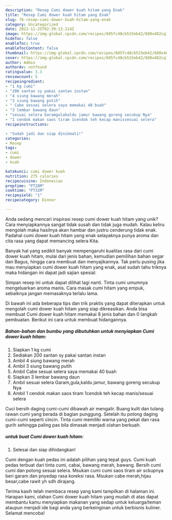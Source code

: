 ```yaml
---
description: "Resep Cumi dower kuah hitam yang Enak"
title: "Resep Cumi dower kuah hitam yang Enak"
slug: 76-resep-cumi-dower-kuah-hitam-yang-enak
category: Uncategorized
date: 2022-11-25T02:39:13.214Z
image: https://img-global.cpcdn.com/recipes/605fc48cb533eb42/680x482cq70/cumi-dower-kuah-hitam-foto-resep-utama.jpg
hideToc: false
enableToc: true
enableTocContent: false
thumbnail: https://img-global.cpcdn.com/recipes/605fc48cb533eb42/680x482cq70/cumi-dower-kuah-hitam-foto-resep-utama.jpg
cover: https://img-global.cpcdn.com/recipes/605fc48cb533eb42/680x482cq70/cumi-dower-kuah-hitam-foto-resep-utama.jpg
author: Admin
authorAv: notfound
ratingvalue: 3.3
reviewcount: 5
recipeingredient:
- "1 kg cumi"
- "200 santan sy pakai santan instan"
- "4 siung bawang merah"
- "3 siung bawang putih"
- " Cabe sesuai selera saya memakai 40 buah"
- "3 lembar bawang daun"
- "sesuai selera Garamgulakaldu jamur bawang goreng secukup Nya"
- "1 cendok makan saos tiram 1cendok teh kecap manissesuai selera"
recipeinstructions:

- "Sudah jadi dan siap dinikmati!"
categories:
- Resep
tags:
- cumi
- dower
- kuah

katakunci: cumi dower kuah 
nutrition: 275 calories
recipecuisine: Indonesian
preptime: "PT28M"
cooktime: "PT32M"
recipeyield: "1"
recipecategory: Dinner

---
```





Anda sedang mencari inspirasi resep cumi dower kuah hitam yang unik? Cara menyiapkannya sangat tidak susah dan tidak juga mudah. Kalau keliru mengolah maka hasilnya akan hambar dan justru cenderung tidak enak. Padahal cumi dower kuah hitam yang enak selayaknya punya aroma dan cita rasa yang dapat memancing selera Kita.





Banyak hal yang sedikit banyak mempengaruhi kualitas rasa dari cumi dower kuah hitam, mulai dari jenis bahan, kemudian pemilihan bahan segar dan Bagus, hingga cara membuat dan menyajikannya. Tak perlu pusing jika mau menyiapkan cumi dower kuah hitam yang enak,      asal sudah tahu triknya maka hidangan ini dapat jadi sajian spesial.














Simpan resep ini untuk dapat dilihat lagi nanti. Tinta cumi umumnya mengeluarkan aroma manis. Cara masak cumi hitam yang empuk, sebaiknya jangan memasaknya terlalu lama.






Di bawah ini ada beberapa tips dan trik praktis yang dapat diterapkan untuk mengolah cumi dower kuah hitam yang siap dikreasikan. Anda bisa membuat Cumi dower kuah hitam memakai 8 jenis bahan dan 0 langkah pembuatan. Berikut ini cara untuk membuat hidangannya.

<!--inarticleads1-->

##### Bahan-bahan dan bumbu yang dibutuhkan untuk menyiapkan Cumi dower kuah hitam:

1. Siapkan 1 kg cumi
1. Sediakan 200 santan sy pakai santan instan
1. Ambil 4 siung bawang merah
1. Ambil 3 siung bawang putih
1. Ambil  Cabe sesuai selera saya memakai 40 buah
1. Siapkan 3 lembar bawang daun
1. Ambil sesuai selera Garam,gula,kaldu jamur, bawang goreng secukup Nya
1. Ambil 1 cendok makan saos tiram 1cendok teh kecap manis/sesuai selera


Cuci bersih daging cumi-cumi dibawah air mengalir. Buang kulit dan tulang rawan cumi yang berada di bagian punggung. Setelah itu potong daging cumi-cumi seperti cincin. Tinta cumi memiliki warna yang pekat dan rasa gurih sehingga paling pas bila dimasak menjadi olahan berkuah. 

<!--inarticleads2-->

#####  untuk buat Cumi dower kuah hitam:


1. Selesai dan siap dihidangkan!

Cumi dengan kuah pedas ini adalah pilihan yang tepat guys. Cumi kuah pedas terbuat dari tinta cumi, cabai, bawang merah, bawang. Bersih cumi cumi dan potong sesuai selera. Msukan cumi cumi saos tiram air sckupnya beri garam dan pnyedap rasa koreksi rasa. Msukan cabe merah,hijau besar,cabe rawit yh sdh dirajang. 

Terima kasih telah membaca resep yang kami tampilkan di halaman ini. Harapan kami, olahan Cumi dower kuah hitam yang mudah di atas dapat membantu kamu menyiapkan makanan yang sedap untuk keluarga/teman ataupun menjadi ide bagi anda yang berkeinginan untuk berbisnis kuliner. Selamat mencoba!

